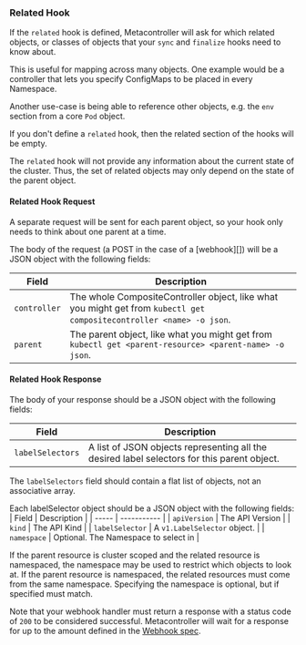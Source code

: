 ### Related Hook

If the `related` hook is defined, Metacontroller will ask for which related
objects, or classes of objects that your `sync` and `finalize` hooks need to
know about.

This is useful for mapping across many objects. One example would be a
controller that lets you specify ConfigMaps to be placed in every Namespace.

Another use-case is being able to reference other objects, e.g. the `env`
section from a core `Pod` object.

If you don't define a `related` hook, then the related section of the hooks will
be empty.

The `related` hook will not provide any information about the current state of
the cluster. Thus, the set of related objects may only depend on the state of
the parent object.

#### Related Hook Request

A separate request will be sent for each parent object,
so your hook only needs to think about one parent at a time.

The body of the request (a POST in the case of a [webhook][])
will be a JSON object with the following fields:

| Field | Description |
| ----- | ----------- |
| `controller` | The whole CompositeController object, like what you might get from `kubectl get compositecontroller <name> -o json`. |
| `parent` | The parent object, like what you might get from `kubectl get <parent-resource> <parent-name> -o json`. |

#### Related Hook Response

The body of your response should be a JSON object with the following fields:

| Field | Description |
| ----- | ----------- |
| `labelSelectors` | A list of JSON objects representing all the desired label selectors for this parent object. |

The `labelSelectors` field should contain a flat list of objects,
not an associative array.

Each labelSelector object should be a JSON object with the following fields:
| Field | Description |
| ----- | ----------- |
| `apiVersion` | The API Version |
| `kind` | The API Kind |
| `labelSelector` | A `v1.LabelSelector` object. |
| `namespace` | Optional. The Namespace to select in |

If the parent resource is cluster scoped and the related resource is namespaced,
the namespace may be used to restrict which objects to look at. If the parent
resource is namespaced, the related resources must come from the same namespace.
Specifying the namespace is optional, but if specified must match.

Note that your webhook handler must return a response with a status code of `200`
to be considered successful. Metacontroller will wait for a response for up to the
amount defined in the [Webhook spec](/api/hook/#webhook).

